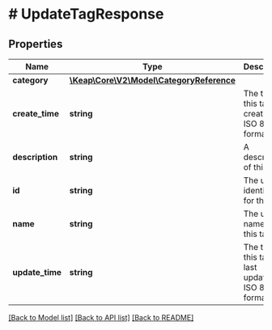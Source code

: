# # UpdateTagResponse

## Properties

Name | Type | Description | Notes
------------ | ------------- | ------------- | -------------
**category** | [**\Keap\Core\V2\Model\CategoryReference**](CategoryReference.md) |  | [optional]
**create_time** | **string** | The time this tag was created, in ISO 8601 format | [optional]
**description** | **string** | A description of this tag | [optional]
**id** | **string** | The unique identifier for this tag | [optional]
**name** | **string** | The unique name of this tag | [optional]
**update_time** | **string** | The time this tag was last updated, in ISO 8601 format | [optional]

[[Back to Model list]](../../README.md#models) [[Back to API list]](../../README.md#endpoints) [[Back to README]](../../README.md)
